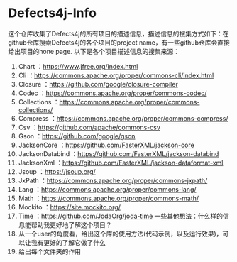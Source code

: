 # Defects4j-Info
这个仓库收集了Defects4j的所有项目的描述信息，描述信息的搜集方式如下：在github仓库搜索Defects4j的各个项目的project name，有一些github仓库会直接给出项目的hone page. 以下是各个项目描述信息的搜集来源：
1. Chart ：https://www.jfree.org/index.html
2. Cli ：https://commons.apache.org/proper/commons-cli/index.html
3. Closure ：https://github.com/google/closure-compiler
4. Codec ：https://commons.apache.org/proper/commons-codec/
5. Collections ：https://commons.apache.org/proper/commons-collections/
6. Compress ：https://commons.apache.org/proper/commons-compress/
7. Csv ：https://github.com/apache/commons-csv
8. Gson ：https://github.com/google/gson
9. JacksonCore ：https://github.com/FasterXML/jackson-core
10. JacksonDatabind ：https://github.com/FasterXML/jackson-databind
11. JacksonXml ：https://github.com/FasterXML/jackson-dataformat-xml
12. Jsoup ：https://jsoup.org/
13. JxPath ：https://commons.apache.org/proper/commons-jxpath/
14. Lang ：https://commons.apache.org/proper/commons-lang/
15. Math ：https://commons.apache.org/proper/commons-math/
16. Mockito ：https://site.mockito.org/
17. Time ：https://github.com/JodaOrg/joda-time
 一些其他想法：什么样的信息能帮助我更好地了解这个项目？
  1. 从一个user的角度看，给出这个库的使用方法(代码示例，以及运行效果)，可以让我有更好的了解它做了什么
  2. 给出每个文件夹的作用
